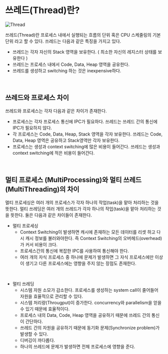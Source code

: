 # 쓰레드(Thread)란?

![Thread](https://img1.daumcdn.net/thumb/R1280x0/?scode=mtistory2&fname=https%3A%2F%2Fblog.kakaocdn.net%2Fdn%2FdqBr2Z%2FbtriX7OJWvq%2FjBmQ6TMvLFWf65yQFLdNz0%2Fimg.png)

쓰레드(Thread)란 프로세스 내에서 실행되는 흐름의 단위 혹은 CPU 스케줄링의 기본 단위 라고 할 수 있다.
쓰레드는 다음과 같은 특징을 가지고 있다.
- 쓰레드는 각자 자신의 Stack 영역을 보유한다. ( 최소한 자신의 레지스터 상태를 보유한다 )
- 쓰레드는 프로세스 내에서 Code, Data, Heap 영역을 공유한다.
- 쓰레드를 생성하고 switching 하는 것은 inexpensive하다.

<br>

## 쓰레드와 프로세스 차이
쓰레드와 프로세스는 각자 다음과 같은 차이가 존재한다.
- 프로세스는 각자 프로세스 통신에 IPC가 필요하다. 쓰레드는 쓰레드 간의 통신에 IPC가 필요하지 않다.
- 각 프로세스는 Code, Data, Heap, Stack 영역을 각자 보유한다. 쓰레드는 Code, Data, Heap 영역은 공유하고 Stack영역만 각자 보유한다.
- 프로세스는 생성과 context switching에 많은 비용이 들어간다. 쓰레드는 생성과 context switching에 적은 비용이 들어간다.

<br>

## 멀티 프로세스 (MultiProcessing)와 멀티 쓰레드(MultiThreading)의 차이
멀티 프로세싱은 여러 개의 프로세스가 각자 하나의 작업(task)을 맡아 처리하는 것을 뜻한다. 멀티 쓰레딩은 여러 개의 쓰레드가 각자 하나의 작업(task)을 맡아 처리하는 것을 뜻한다. 둘은 다음과 같은 차이들이 존재한다.

- 멀티 프로세싱 
    - Context Switching이 발생하면 캐시에 존재하는 모든 데이터를 리셋 하고 다시 캐시 정보를 불러와야한다. 즉 Context Switching의 오버헤드(overhead)가 커서 비용이 크다.
    - 프로세스간의 통신에 복잡한 IPC를 사용하여 통신해야 한다. 
    - 여러 개의 자식 프로세스 중 하나에 문제가 발생하면 그 자식 프로세스에만 이상이 생기고 다른 프로세스에는 영향을 주지 않는 장점도 존재한다.

<br>

- 멀티 쓰레딩
    - 시스템 자원 소모가 감소한다. 프로세스를 생성하는 system call이 줄어들어 자원을 효율적으로 관리할 수 있다.
    - 시스템 처리량(Througput)이 증가한다. concurrency와 parallelism을 얻을 수 있기 때문에 효율적이다.
    - 프로세스 내의 Data, Code, Heap 영역을 공유하기 때문에 쓰레드 간의 통신이 간단하다. 
    - 쓰레드 간의 자원을 공유하기 때문에 동기화 문제(Synchronize problem)가 발생할 수 있다.
    - 디버깅이 까다롭다.
    - 하나의 쓰레드에 문제가 발생하면 전체 프로세스에 영향을 준다.